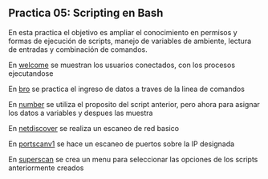## Practica 05: Scripting en Bash

En esta practica el objetivo es ampliar el conocimiento en permisos y formas de ejecución de scripts, manejo de variables de ambiente, lectura de entradas y combinación de comandos.

En [welcome](./welcome.sh) se muestran los usuarios conectados, con los procesos ejecutandose

En [bro](./bro.sh) se practica el ingreso de datos a traves de la linea de comandos

En [number](./number.sh) se utiliza el proposito del script anterior, pero ahora para asignar los datos a variables y despues las muestra

En [netdiscover](./netdiscover.sh) se realiza un escaneo de red basico

En [portscanv1](./portscanv1.sh) se hace un escaneo de puertos sobre la IP designada

En [superscan](./superscan.sh) se crea un menu para seleccionar las opciones de los scripts anteriormente creados
